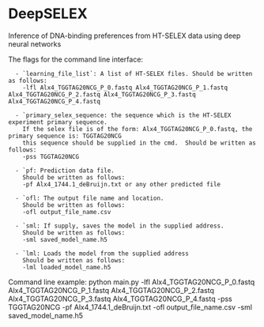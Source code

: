 # DeepSELEX
Inference of DNA-binding preferences from HT-SELEX data using deep neural networks

The flags for the command line interface:

      - `learning_file_list`: A list of HT-SELEX files. Should be written as follows:
        -lfl Alx4_TGGTAG20NCG_P_0.fastq Alx4_TGGTAG20NCG_P_1.fastq Alx4_TGGTAG20NCG_P_2.fastq Alx4_TGGTAG20NCG_P_3.fastq Alx4_TGGTAG20NCG_P_4.fastq

      - `primary_selex_sequence: the sequence which is the HT-SELEX experiment primary sequence.
        If the selex file is of the form: Alx4_TGGTAG20NCG_P_0.fastq, the primary sequence is: TGGTAG20NCG
        this sequence should be supplied in the cmd.  Should be written as follows:
        -pss TGGTAG20NCG

      - `pf: Prediction data file.
        Should be written as follows:
        -pf Alx4_1744.1_deBruijn.txt or any other predicted file

      - `ofl: The output file name and location.
        Should be written as follows:
        -ofl output_file_name.csv

      - `sml: If supply, saves the model in the supplied address.
        Should be written as follows:
        -sml saved_model_name.h5

      - `lml: Loads the model from the supplied address
        Should be written as follows:
        -lml loaded_model_name.h5
Command line example:
python main.py -lfl Alx4_TGGTAG20NCG_P_0.fastq Alx4_TGGTAG20NCG_P_1.fastq Alx4_TGGTAG20NCG_P_2.fastq Alx4_TGGTAG20NCG_P_3.fastq Alx4_TGGTAG20NCG_P_4.fastq
-pss TGGTAG20NCG -pf Alx4_1744.1_deBruijn.txt -ofl output_file_name.csv -sml saved_model_name.h5
